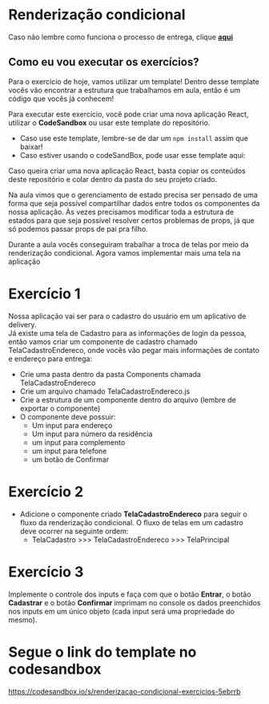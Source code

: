 # Renderização condicional

Caso não lembre como funciona o processo de entrega, clique [**aqui**](https://github.com/labenuexercicios/instrucoes-entrega)


## Como eu vou executar os exercícios?
Para o exercício de hoje, vamos utilizar um template! Dentro desse template vocês vão encontrar a estrutura que trabalhamos em aula, então é um código que vocês já conhecem! 


Para executar este exercício, você pode criar uma nova aplicação React, utilizar o **CodeSandbox** ou usar este template do repositório.

- Caso use este template, lembre-se de dar um `npm install` assim que baixar! 
- Caso estiver usando o codeSandBox, pode usar esse template aqui: 

Caso queira criar uma nova aplicação React, basta copiar os conteúdos deste repositório e colar dentro da pasta do seu projeto criado.

Na aula vimos que o gerenciamento de estado precisa ser pensado de uma forma que seja possível compartilhar dados entre todos os componentes da nossa aplicação. Às vezes precisamos modificar toda a estrutura de estados para que seja possível resolver certos problemas de props, já que só podemos passar props de pai pra filho.

Durante a aula vocês conseguiram trabalhar a troca de telas por meio da renderização condicional. Agora vamos implementar mais uma tela na aplicação

# Exercício 1

Nossa aplicação vai ser para o cadastro do usuário em um aplicativo de delivery.<br>
Já existe uma tela de Cadastro para as informações de login da pessoa, então vamos criar um componente de cadastro chamado TelaCadastroEndereco, onde vocês vão pegar mais informações de contato e endereço para entrega:

- Crie uma pasta dentro da pasta Components chamada TelaCadastroEndereco
- Crie um arquivo chamado TelaCadastroEndereco.js
- Crie a estrutura de um componente dentro do arquivo (lembre de exportar o componente)
- O componente deve possuir:
    - Um input para endereço
    - Um input para número da residência
    - um input para complemento
    - um input para telefone
    - um botão de Confirmar

# Exercício 2

- Adicione o componente criado **TelaCadastroEndereco** para seguir o fluxo da renderização condicional. O fluxo de telas em um cadastro deve ocorrer na seguinte ordem: 
    - TelaCadastro >>> TelaCadastroEndereco >>> TelaPrincipal
    
# Exercício 3

Implemente o controle dos inputs e faça com que o botão **Entrar**, o botão **Cadastrar** e o botão **Confirmar** imprimam no console os dados preenchidos nos inputs em um único objeto (cada input será uma propriedade do mesmo).

# Segue o link do template no codesandbox
https://codesandbox.io/s/renderizacao-condicional-exercicios-5ebrrb

